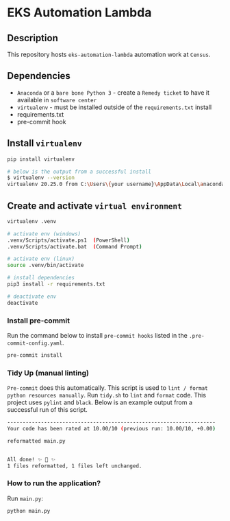 # EKS Automation Lambda

## Description

This repository hosts `eks-automation-lambda` automation work at `Census`.

## Dependencies

- `Anaconda` or a `bare bone Python 3` - create a `Remedy ticket` to have it available in `software center`
- `virtualenv` - must be installed outside of the `requirements.txt` install
- requirements.txt
- pre-commit hook

## Install `virtualenv`

```sh
pip install virtualenv

# below is the output from a successful install
$ virtualenv --version
virtualenv 20.25.0 from C:\Users\{your username}\AppData\Local\anaconda3\Lib\site-packages\virtualenv\__init__.py
```

## Create and activate `virtual environment`

```sh
virtualenv .venv

# activate env (windows)
.venv/Scripts/activate.ps1  (PowerShell)
.venv/Scripts/activate.bat  (Command Prompt)

# activate env (linux)
source .venv/bin/activate

# install dependencies
pip3 install -r requirements.txt

# deactivate env
deactivate
```

### Install pre-commit

Run the command below to install `pre-commit hooks` listed in the `.pre-commit-config.yaml`.

```sh
pre-commit install
```

### Tidy Up (manual linting)

`Pre-commit` does this automatically. This script is used to `lint / format python resources manually`. Run `tidy.sh` to `lint` and `format` code. This project uses `pylint` and `black`. Below is an example output from a successful run of this script.

```sh
--------------------------------------------------------------------
Your code has been rated at 10.00/10 (previous run: 10.00/10, +0.00)

reformatted main.py


All done! ✨ 🍰 ✨
1 files reformatted, 1 files left unchanged.
```

### How to run the application?

Run `main.py`:

```sh
python main.py
```
